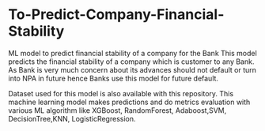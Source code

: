 # To-Predict-Company-Financial-Stability
ML model to predict financial stability of a company for the Bank
This model predicts the financial stability of a company which is customer to any Bank. As Bank is very much concern about
its advances should not default or turn into NPA in future hence Banks use this model for future default.

Dataset used for this model is also available with this repository. This machine learning model makes predictions and do metrics evaluation
with various ML algorithm like XGBoost, RandomForest, Adaboost,SVM, DecisionTree,KNN, LogisticRegression.

